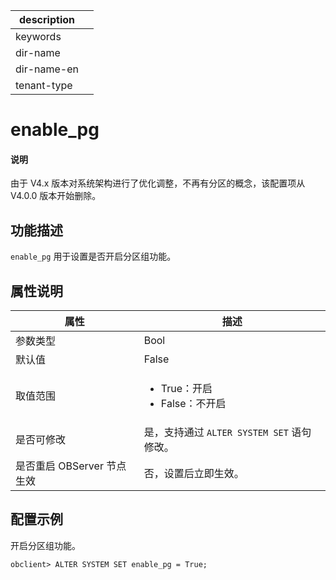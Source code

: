 |description||
|---|---|
|keywords||
|dir-name||
|dir-name-en||
|tenant-type||

# enable_pg

<main id="notice" type='explain'>
  <h4>说明</h4>
    <p>由于 V4.x 版本对系统架构进行了优化调整，不再有分区的概念，该配置项从 V4.0.0 版本开始删除。</p>
</main>

## 功能描述

`enable_pg` 用于设置是否开启分区组功能。

## 属性说明

|        属性        |                                                   描述                                                   |
|------------------|--------------------------------------------------------------------------------------------------------|
| 参数类型                     | Bool      |
| 默认值                       | False     |
| 取值范围                     | <ul><li>True：开启</li><li>False：不开启</li></ul>     |
| 是否可修改                   |  是，支持通过 `ALTER SYSTEM SET` 语句修改。   |
| 是否重启 OBServer 节点生效    | 否，设置后立即生效。     |

## 配置示例

开启分区组功能。

```shell
obclient> ALTER SYSTEM SET enable_pg = True;
```